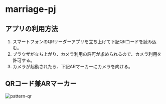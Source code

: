 # marriage-pj

## アプリの利用方法
1. スマートフォンのQRリーダーアプリを立ち上げて下記QRコードを読み込む。
1. ブラウザが立ち上がり、カメラ利用の許可が求められるので、カメラ利用を許可する。
1. カメラが起動されたら、下記ARマーカーにカメラを向ける。

## QRコード兼ARマーカー

![pattern-qr](https://user-images.githubusercontent.com/13913407/64484819-ac37cc80-d252-11e9-9093-369535d74b54.png)